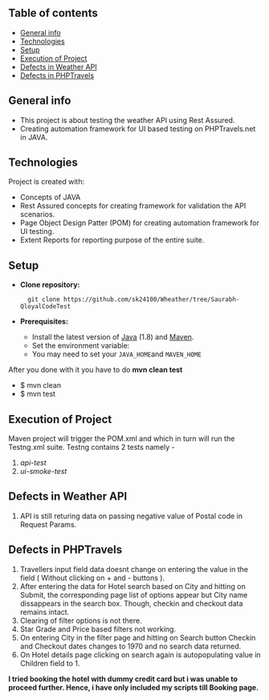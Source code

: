 ## Table of contents
* [General info](#general-info)
* [Technologies](#technologies)
* [Setup](#setup)
* [Execution of Project](#execution)
* [Defects in Weather API](#defects)
* [Defects in PHPTravels](#defects)
 

## General info
 * This project is about testing the weather API using Rest Assured.
 * Creating automation framework for UI based testing on PHPTravels.net in JAVA.
	
## Technologies
Project is created with:
* Concepts of JAVA
* Rest Assured concepts for creating framework for validation the API scenarios.
* Page Object Design Patter (POM) for creating automation framework for UI testing.
* Extent Reports for reporting purpose of the entire suite.
	
## Setup

* **Clone repository:**

        git clone https://github.com/sk24100/Wheather/tree/Saurabh-QloyalCodeTest
 
* **Prerequisites:**
    * Install the latest version of [Java](https://java.com) (1.8) and [Maven](https://maven.apache.org/download.html).
    * Set the environment variable: 
    * You may need to set your `JAVA_HOME`and `MAVEN_HOME`


After you done with it you have to do **mvn clean test**
* $ mvn clean
* $ mvn test

## Execution of Project

  Maven project will trigger the POM.xml and which in turn will run the Testng.xml suite. Testng contains 2 tests namely -
  
  1) _api-test_
  2) _ui-smoke-test_

## Defects in Weather API

  1) API is still returing data on passing negative value of Postal code in Request Params.
  

## Defects in PHPTravels
 1) Travellers input field data doesnt change on entering the value in the field ( Without clicking on + and - buttons ).
 2) After entering the data for Hotel search based on City and hitting on Submit, the corresponding page list of options appear but City name dissappears in the search box. Though, checkin and checkout data remains intact.
 3) Clearing of filter options is not there.
 4) Star Grade and Price based filters not working.
 5) On entering City in the filter page and hitting on Search button Checkin and Checkout dates changes to 1970 and no search data returned.
 6) On Hotel details page clicking on search again is autopopulating value in Children field to 1.
 
 **I tried booking the hotel with dummy credit card but i was unable to proceed further. Hence, i have only included my scripts till Booking page.**
 

